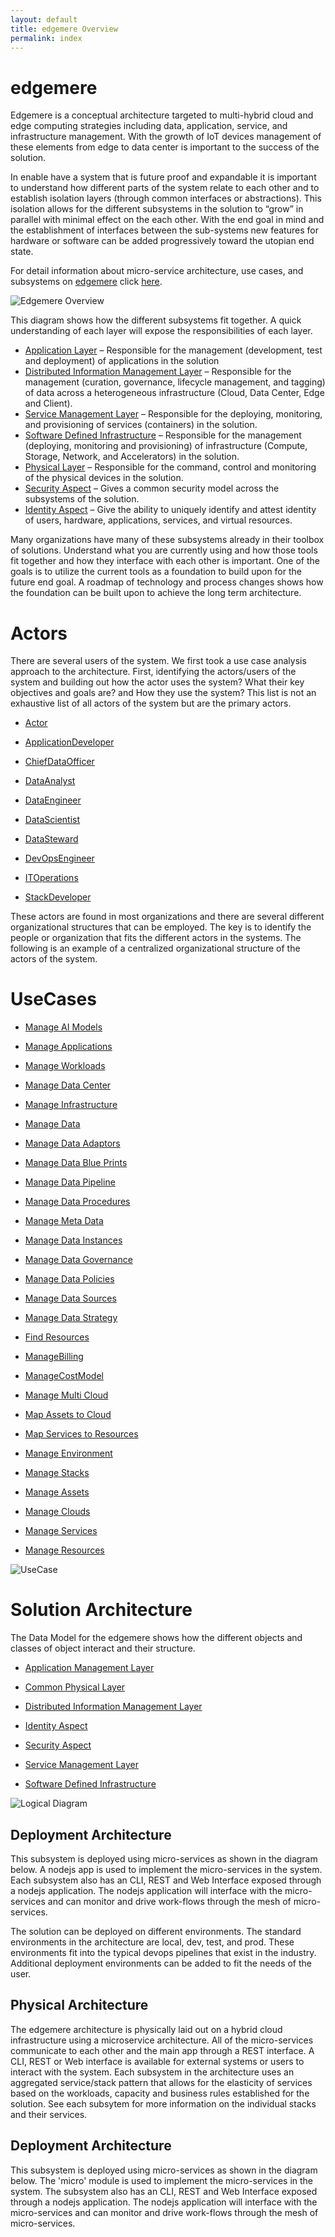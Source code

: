 ```yaml
---
layout: default
title: edgemere Overview
permalink: index
---
```


# edgemere

Edgemere is a conceptual architecture targeted to multi-hybrid cloud and edge computing strategies including data,
application, service, and infrastructure management. With the growth of IoT devices management of these elements from
edge to data center is important to the success of the solution.

In enable have a system that is future proof and expandable it is important to understand how different parts of the
system relate to each other and to establish isolation layers (through common interfaces or abstractions). This
isolation allows for the different subsystems in the solution to “grow” in parallel with minimal effect on the each
other. With the end goal in mind and the establishment of interfaces between the sub-systems new features for hardware
or software can be added progressively toward the utopian end state.

For detail information about micro-service architecture, use cases, and subsystems on [edgemere](package--edgemere)
click [here](package--edgemere).

![Edgemere Overview](./edgemere.png)

This diagram shows how the different subsystems fit together. A quick understanding of each layer will expose the
responsibilities of each layer.

* [Application Layer](package--edgemere-aml) – Responsible for the management (development, test and deployment) of
  applications in the solution
* [Distributed Information Management Layer](package--edgemere-diml) – Responsible for the management (curation,
  governance, lifecycle management, and tagging) of data across a heterogeneous infrastructure (Cloud, Data Center, Edge
  and Client).
* [Service Management Layer](package--edgemere-sml) – Responsible for the deploying, monitoring, and provisioning of
  services (containers) in the solution.
* [Software Defined Infrastructure](package--edgemere-sdi) – Responsible for the management (deploying, monitoring and
  provisioning) of infrastructure (Compute, Storage, Network, and Accelerators) in the solution.
* [Physical Layer](package--edgemere-cpl) – Responsible for the command, control and monitoring of the physical devices
  in the solution.
* [Security Aspect](package--edgemere-sa) – Gives a common security model across the subsystems of the solution.
* [Identity Aspect](package--edgemere-ia) – Give the ability to uniquely identify and attest identity of users,
  hardware, applications, services, and virtual resources.

Many organizations have many of these subsystems already in their toolbox of solutions. Understand what you are
currently using and how those tools fit together and how they interface with each other is important. One of the goals
is to utilize the current tools as a foundation to build upon for the future end goal. A roadmap of technology and
process changes shows how the foundation can be built upon to achieve the long term architecture.


# Actors

There are several users of the system. We first took a use case analysis approach to the architecture. First,
identifying the actors/users of the system and building out how the actor uses the system? What their key objectives and
goals are? and How they use the system? This list is not an exhaustive list of all actors of the system but are the
primary actors.


* [Actor](actor-actor)
  
* [ApplicationDeveloper](actor-applicationdeveloper)
  
* [ChiefDataOfficer](actor-cdo)
  
* [DataAnalyst](actor-analyst)
  
* [DataEngineer](actor-dataengineer)
  
* [DataScientist](actor-datascientist)
  
* [DataSteward](actor-datasteward)
  
* [DevOpsEngineer](actor-devops)
  
* [ITOperations](actor-itops)
  
* [StackDeveloper](actor-stackdev)
  

These actors are found in most organizations and there are several different organizational structures that can be
employed. The key is to identify the people or organization that fits the different actors in the systems. The following
is an example of a centralized organizational structure of the actors of the system.

# UseCases


* [Manage AI Models](usecase-ManageAIModels)
  
* [Manage Applications](usecase-ManageApplications)
  
* [Manage Workloads](usecase-ManageWorkloads)
  
* [Manage Data Center](usecase-ManageDataCenter)
  
* [Manage Infrastructure](usecase-ManageInfrastructure)
  
* [Manage Data](usecase-ManageData)
  
* [Manage Data Adaptors](usecase-ManageDataAdaptors)
  
* [Manage Data Blue Prints](usecase-ManageDataBluePrints)
  
* [Manage Data Pipeline](usecase-ManageDataPipeline)
  
* [Manage Data Procedures](usecase-ManageDataProcedures)
  
* [Manage Meta Data](usecase-ManageMetaData)
  
* [Manage Data Instances](usecase-ManageDataInstances)
  
* [Manage Data Governance](usecase-ManageDataGovernance)
  
* [Manage Data Policies](usecase-ManageDataPolicies)
  
* [Manage Data Sources](usecase-ManageDataSources)
  
* [Manage Data Strategy](usecase-ManageDataStrategy)
  
* [Find Resources](usecase-FindResources)
  
* [ManageBilling](usecase-ManageBilling)
  
* [ManageCostModel](usecase-ManageCostModel)
  
* [Manage Multi Cloud](usecase-ManageMultiCloud)
  
* [Map Assets to Cloud](usecase-MapAssetstoCloud)
  
* [Map Services to Resources](usecase-MapServicestoResources)
  
* [Manage Environment](usecase-ManageEnvironment)
  
* [Manage Stacks](usecase-ManageStacks)
  
* [Manage Assets](usecase-ManageAssets)
  
* [Manage Clouds](usecase-ManageClouds)
  
* [Manage Services](usecase-ManageServices)
  
* [Manage Resources](usecase-ManageResources)
  

![UseCase]('./usecases.svg')

# Solution Architecture

The Data Model for the  edgemere shows how the different objects and classes of object interact and their
structure.

* [Application Management Layer](package--edgemere-aml)
  
* [Common Physical Layer](package--edgemere-cpl)
  
* [Distributed Information Management Layer](package--edgemere-diml)
  
* [Identity Aspect](package--edgemere-ia)
  
* [Security Aspect](package--edgemere-sa)
  
* [Service Management Layer](package--edgemere-sml)
  
* [Software Defined Infrastructure](package--edgemere-sdi)
  

![Logical Diagram](./subpackage.svg)

## Deployment Architecture

This subsystem is deployed using micro-services as shown in the diagram below. A nodejs app is used to implement the
micro-services in the system. Each subsystem also has an CLI, REST and Web Interface exposed through a nodejs
application. The nodejs application will interface with the micro-services and can monitor and drive work-flows through
the mesh of micro-services.

The solution can be deployed on different environments. The standard environments in the architecture are local, dev,
test, and prod. These environments fit into the typical devops pipelines that exist in the industry. Additional
deployment environments can be added to fit the needs of the user.

## Physical Architecture

The edgemere architecture is physically laid out on a hybrid cloud infrastructure using a microservice
architecture. All of the micro-services communicate to each other and the main app through a REST interface. A CLI, REST
or Web interface is available for external systems or users to interact with the system. Each subsystem in the
architecture uses an aggregated service/stack pattern that allows for the elasticity of services based on the workloads,
capacity and business rules established for the solution. See each subsytem for more information on the individual
stacks and their services.

## Deployment Architecture

This subsystem is deployed using micro-services as shown in the diagram below. The 'micro' module is used to implement
the micro-services in the system. The subsystem also has an CLI, REST and Web Interface exposed through a nodejs
application. The nodejs application will interface with the micro-services and can monitor and drive work-flows through
the mesh of micro-services.

